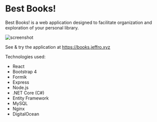 # Best Books!

Best Books! is a web application designed to facilitate organization and exploration of your personal library.

![screenshot](https://books.jeffro.xyz/images/bb_example2.png "App Screenshot")

See & try the application at https://books.jeffro.xyz

Technologies used:
- React
- Bootstrap 4
- Formik
- Express
- Node.js
- .NET Core (C#)
- Entity Framework
- MySQL
- Nginx
- DigitalOcean
